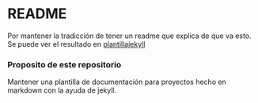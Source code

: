 # README #
Por mantener la tradicción de tener un readme que explica de que va esto.  
Se puede ver el resultado en [plantillajekyll](https://javieriranzo3.github.io/plantillajekyll/)
### Proposito de este repositorio ###
Mantener una plantilla de documentación para proyectos hecho en markdown con la ayuda de jekyll.

